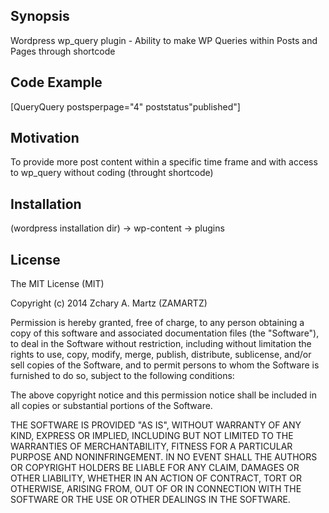 ## Synopsis

Wordpress wp_query plugin - Ability to make WP Queries within Posts and Pages through shortcode

## Code Example

[QueryQuery postsperpage="4" poststatus"published"]

## Motivation

To provide more post content within a specific time frame and with access to wp_query without coding (throught shortcode)

## Installation

(wordpress installation dir) -> wp-content -> plugins

## License

The MIT License (MIT)

Copyright (c) 2014 Zchary A. Martz (ZAMARTZ)

Permission is hereby granted, free of charge, to any person obtaining a copy
of this software and associated documentation files (the "Software"), to deal
in the Software without restriction, including without limitation the rights
to use, copy, modify, merge, publish, distribute, sublicense, and/or sell
copies of the Software, and to permit persons to whom the Software is
furnished to do so, subject to the following conditions:

The above copyright notice and this permission notice shall be included in all
copies or substantial portions of the Software.

THE SOFTWARE IS PROVIDED "AS IS", WITHOUT WARRANTY OF ANY KIND, EXPRESS OR
IMPLIED, INCLUDING BUT NOT LIMITED TO THE WARRANTIES OF MERCHANTABILITY,
FITNESS FOR A PARTICULAR PURPOSE AND NONINFRINGEMENT. IN NO EVENT SHALL THE
AUTHORS OR COPYRIGHT HOLDERS BE LIABLE FOR ANY CLAIM, DAMAGES OR OTHER
LIABILITY, WHETHER IN AN ACTION OF CONTRACT, TORT OR OTHERWISE, ARISING FROM,
OUT OF OR IN CONNECTION WITH THE SOFTWARE OR THE USE OR OTHER DEALINGS IN THE
SOFTWARE.
